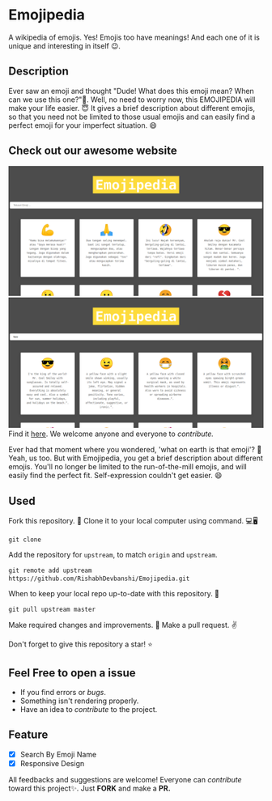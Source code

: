 # Emojipedia
A wikipedia of emojis. Yes! Emojis too have meanings! And each one of it is  unique and interesting in itself 😉.

## Description
Ever saw an emoji and thought "Dude! What does this emoji mean? When can we use this one?"🤔. 
Well, no need to worry now, this EMOJIPEDIA will make your life easier. 😇 It gives a brief description about different emojis, so that you need not be limited to those usual emojis and can easily find a perfect emoji for your imperfect situation. 😄

## Check out our awesome website
![Screenshot 1](./public/screenshot/01.png)
![Screenshot 2](./public/screenshot/02.png)
Find it [here](https://9muu7.csb.app/). We welcome anyone and everyone to _contribute._

Ever had that moment where you wondered, 'what on earth is that emoji'? 🤔 
Yeah, us too. But with Emojipedia, you get a brief description about different emojis. You'll no longer be limited to the run-of-the-mill emojis, and will easily find the perfect fit. Self-expression couldn't get easier. 😄


## Used
Fork this repository. 📌
Clone it to your local computer using command. 💻🖥️
```
git clone
```
Add the repository for `upstream`, to match `origin` and `upstream`.
```
git remote add upstream https://github.com/RishabhDevbanshi/Emojipedia.git
``` 
When to keep your local repo up-to-date with this repository. 🧮
```
git pull upstream master
```
Make required changes and improvements. 🧠
Make a pull request. ✌️

Don't forget to give this repository a star! ⭐

## Feel Free to open a issue
- If you find errors or _bugs_.
- Something isn't rendering properly.
- Have an idea to _contribute_ to the project.

## Feature
* [x] Search By Emoji Name
* [x] Responsive Design

All feedbacks and suggestions are welcome! Everyone can _contribute_ toward this project✨. Just __FORK__ and make a __PR.__

